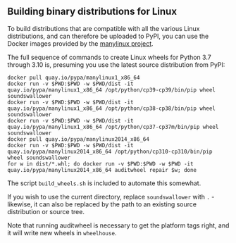 Building binary distributions for Linux
---------------------------------------

To build distributions that are compatible with all the various Linux
distributions, and can therefore be uploaded to PyPI, you can use the
Docker images provided by the [manylinux
project](https://github.com/pypa/manylinux).

The full sequence of commands to create Linux wheels for Python 3.7
through 3.10 is, presuming you use the latest source distribution from
PyPI:

	docker pull quay.io/pypa/manylinux1_x86_64
	docker run -v $PWD:$PWD -w $PWD/dist -it quay.io/pypa/manylinux1_x86_64 /opt/python/cp39-cp39/bin/pip wheel soundswallower
	docker run -v $PWD:$PWD -w $PWD/dist -it quay.io/pypa/manylinux1_x86_64 /opt/python/cp38-cp38/bin/pip wheel soundswallower
	docker run -v $PWD:$PWD -w $PWD/dist -it quay.io/pypa/manylinux1_x86_64 /opt/python/cp37-cp37m/bin/pip wheel soundswallower
	docker pull quay.io/pypa/manylinux2014_x86_64
	docker run -v $PWD:$PWD -w $PWD/dist -it quay.io/pypa/manylinux2014_x86_64 /opt/python/cp310-cp310/bin/pip wheel soundswallower
	for w in dist/*.whl; do docker run -v $PWD:$PWD -w $PWD -it quay.io/pypa/manylinux2014_x86_64 auditwheel repair $w; done

The script `build_wheels.sh` is included to automate this somewhat.

If you wish to use the current directory, replace `soundswallower`
with `.` - likewise, it can also be replaced by the path to an
existing source distribution or source tree.

Note that running auditwheel is necessary to get the platform tags
right, and it will write new wheels in `wheelhouse`.
